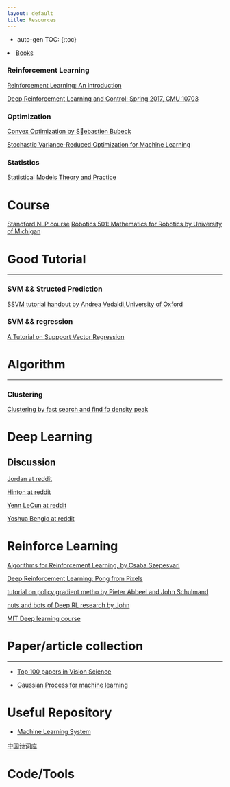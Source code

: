 ```yaml
---
layout: default
title: Resources
---
```


[1]: http://www.princeton.edu/~sbubeck/Bubeck14.pdf
[2]: http://www.robots.ox.ac.uk/~vedaldi/assets/svm-struct-matlab/tutorial/ssvm-tutorial-handout.pdf
[3]: https://gist.github.com/jdeng/d2c538e4cab6dd75bf34
[4]: http://nuweb.neu.edu/ypetrov/most-important-vision-papers.html
[5]: http://www.amazon.com/Statistical-Models-Practice-David-Freedman/dp/0521743850
[6]: http://alex.smola.org/papers/2003/SmoSch03b.pdf
[7]: http://www.reddit.com/r/MachineLearning/comments/2lmo0l/ama_geoffrey_hinton/
[8]: http://www.reddit.com/r/MachineLearning/comments/2fxi6v/ama_michael_i_jordan
[9]: http://www.reddit.com/r/MachineLearning/comments/25lnbt/ama_yann_lecun
[10]:http://www.reddit.com/r/MachineLearning/comments/1ysry1/ama_yoshua_bengio
[11]:http://ipg.epfl.ch/~seeger/lapmalmainweb/papers/bayesgp-tut.pdf
[12]:http://www.ualberta.ca/~szepesva/RLBook/Errata.pdf
[13]:http://karpathy.github.io/2016/05/31/rl/
[14]:http://webdocs.cs.ualberta.ca/~sutton/book/ebook/the-book.html
[15]:http://people.eecs.berkeley.edu/~pabbeel/nips-tutorial-policy-optimization-Schulman-Abbeel.pdf
[16]:http://rll.berkeley.edu/deeprlcourse/docs/nuts-and-bolts.pdf
[17]:http://rll.berkeley.edu/deeprlcourse/#syllabus
[18]:http://www.di.ens.fr/~fbach/2017_SIOPT_NonX.pdf
[19]:http://phontron.com/class/nn4nlp2017/schedule.html
[20]:https://katefvision.github.io/#readings
[21]: http://shici.store/chinese-poetry
[22]: https://github.com/michiganrobotics/rob501
* auto-gen TOC:
{:toc}


<!-- # Books  -->
<!-- --- -->

<!-- <html> -->
<nav>
	<li><a href="/resources/book">Books</a></li>
</nav>
<!-- </html> -->

### Reinforcement Learning

[Reinforcement Learning: An introduction][14]


[Deep Reinforcement Learning and Control: Spring 2017, CMU 10703][20]

### Optimization

[Convex Optimization by Sebastien Bubeck][1]

[Stochastic Variance-Reduced Optimization for Machine Learning][18]


### Statistics
[Statistical Models Theory and Practice][5]

# Course
[Standford NLP course][19]
[Robotics 501: Mathematics for Robotics by University of Michigan][22]

# Good Tutorial
---

### SVM && Structed Prediction

[SSVM tutorial handout by Andrea Vedaldi,University of Oxford][2]

### SVM && regression
[A Tutorial on Suppport Vector Regression][6]

# Algorithm
---

### Clustering
[Clustering by fast search and find fo density peak][3]


# Deep Learning

## Discussion

[Jordan at reddit][8]

[Hinton at reddit][7]       

[Yenn LeCun at reddit][9]

[Yoshua Bengio at reddit][10]

# Reinforce Learning

[Algorithms for Reinforcement Learning, by Csaba Szepesvari][12]

[Deep Reinforcement Learning: Pong from Pixels][13]

[tutorial on policy gradient metho by Pieter Abbeel and John Schulmand][15]

[nuts and bots of Deep RL research by John][16]

[MIT Deep learning course][17]

# Paper/article collection
---  
  
+ [Top 100 papers in Vision Science][4]

+ [Gaussian Process for machine learning][11]

# Useful Repository

+ <a href="/resources/papers/system">Machine Learning System</a>

[中国诗词库][21]


# Code/Tools
